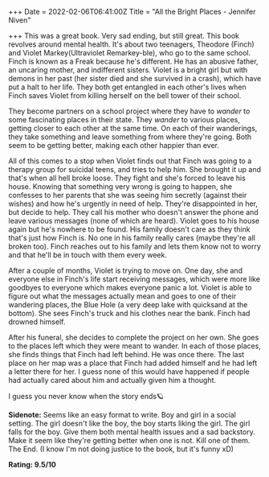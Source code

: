 +++
Date = 2022-02-06T06:41:00Z
Title = "All the Bright Places - Jennifer Niven"

+++
This was a great book. Very sad ending, but still great. This book revolves around mental health. It's about two teenagers, Theodore (Finch) and Violet Markey(Ultraviolet Remarkey-ble), who go to the same school. Finch is known as a Freak because he's different. He has an abusive father, an uncaring mother, and indifferent sisters. Violet is a bright girl but with demons in her past (her sister died and she survived in a crash), which have put a halt to her life. They both get entangled in each other's lives when Finch saves Violet from killing herself on the bell tower of their school.

They become partners on a school project where they have to _wander_ to some fascinating places in their state. They _wander_ to various places, getting closer to each other at the same time. On each of their wanderings, they take something and leave something from where they're going. Both seem to be getting better, making each other happier than ever. 

All of this comes to a stop when Violet finds out that Finch was going to a therapy group for suicidal teens, and tries to help him. She brought it up and that's when all hell broke loose. They fight and she's forced to leave his house. Knowing that something very wrong is going to happen, she confesses to her parents that she was seeing him secretly (against their wishes) and how he's urgently in need of help. They're disappointed in her, but decide to help. They call his mother who doesn't answer the phone and leave various messages (none of which are heard). Violet goes to his house again but he's nowhere to be found. His family doesn't care as they think that's just how Finch is. No one in his family really cares (maybe they're all broken too). Finch reaches out to his family and lets them know not to worry and that he'll be in touch with them every week. 

After a couple of months, Violet is trying to move on. One day, she and everyone else in Finch's life start receiving messages, which were more like goodbyes to everyone which makes everyone panic a lot. Violet is able to figure out what the messages actually mean and goes to one of their wandering places, the Blue Hole (a very deep lake with quicksand at the bottom). She sees Finch's truck and his clothes near the bank. Finch had drowned himself.

After his funeral, she decides to complete the project on her own. She goes to the places left which they were meant to wander. In each of those places, she finds things that Finch had left behind. He was once there. The last place on her map was a place that Finch had added himself and he had left a letter there for her. I guess none of this would have happened if people had actually cared about him and actually given him a thought.

I guess you never know when the story ends🪐

**Sidenote:** Seems like an easy format to write. Boy and girl in a social setting. The girl doesn't like the boy, the boy starts liking the girl. The girl falls for the boy. Give them both mental health issues and a sad backstory. Make it seem like they're getting better when one is not. Kill one of them. The End. (I know I'm not doing justice to the book, but it's funny xD)  
  
**Rating: 9.5/10**